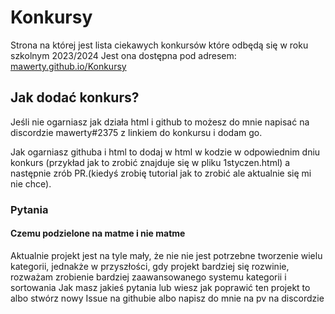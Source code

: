 # Konkursy

Strona na której jest lista ciekawych konkursów które odbędą się w roku szkolnym 2023/2024
Jest ona dostępna pod adresem: [mawerty.github.io/Konkursy](https://mawerty.github.io/Konkursy/)
## Jak dodać konkurs?

Jeśli nie ogarniasz jak działa html i github to możesz do mnie napisać na discordzie mawerty#2375 z linkiem do konkursu i dodam go.

Jak ogarniasz githuba i html to dodaj w html w kodzie w odpowiednim dniu konkurs (przykład jak to zrobić znajduje się w pliku 1styczen.html) a następnie zrób PR.(kiedyś zrobię tutorial jak to zrobić ale aktualnie się mi nie chce).

### Pytania
#### Czemu podzielone na matme i nie matme
Aktualnie projekt jest na tyle mały, że nie nie jest potrzebne tworzenie wielu kategorii, jednakże w przyszłości, gdy projekt bardziej się rozwinie, rozważam zrobienie bardziej zaawansowanego systemu kategorii i sortowania
Jak masz jakieś pytania lub wiesz jak poprawić ten projekt to albo stwórz nowy Issue na githubie albo napisz do mnie na pv na discordzie


